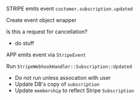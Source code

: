STRIPE emits event `customer.subscription.updated`

Create event object wrapper

Is this a request for cancellation?
* do stuff

APP emits event via `StripeEvent`

Run `StripeWebhookHandler::Subscription::Updated`
* Do not run unless assocation with user
* Update DB's copy of `subscription`
* Update `membership` to reflect Stripe `Subscription`